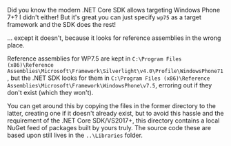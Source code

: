 Did you know the modern .NET Core SDK allows targeting Windows Phone 7+? I didn't either! But it's great you can just specify `wp75` as a target framework and the SDK does the rest!

... except it doesn't, because it looks for reference assemblies in the wrong place.

Reference assemblies for WP7.5 are kept in `C:\Program Files (x86)\Reference Assemblies\Microsoft\Framework\Silverlight\v4.0\Profile\WindowsPhone71`, but the .NET SDK looks for them in `C:\Program Files (x86)\Reference Assemblies\Microsoft\Framework\WindowsPhone\v7.5`, erroring out if they don't exist (which they won't).

You can get around this by copying the files in the former directory to the latter, creating one if it doesn't already exist, but to avoid this hassle and the requirement of the .NET Core SDK/VS2017+, this directory contains a local NuGet feed of packages built by yours truly. The source code these are based upon still lives in the `..\Libraries` folder.